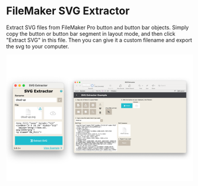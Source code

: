 # FileMaker SVG Extractor

Extract SVG files from FileMaker Pro button and button bar objects. Simply copy the button or button bar segment in layout mode, and then click "Extract SVG" in this file. Then you can give it a custom filename and export the svg to your computer.

![screenshot](readme-files/examples.png)
